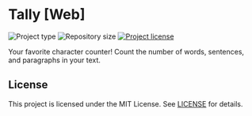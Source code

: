 # Tally [Web]
![](https://img.shields.io/badge/type-HTML-orange.svg "Project type")
![](https://img.shields.io/github/repo-size/jerboa88/Tally.svg "Repository size")
[![](https://img.shields.io/github/license/jerboa88/Tally.svg "Project license")](LICENSE)


Your favorite character counter! Count the number of words, sentences, and paragraphs in your text.


## License
This project is licensed under the MIT License. See [LICENSE](LICENSE) for details.

